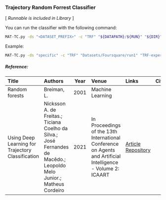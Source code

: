 ### Trajectory Random Forrest Classifier

\[ *Runnable is included in Library* \]

You can run the classifier with the following command:
```bash
MAT-TC.py -ds "<DATASET_PREFIX>" -c "TRF" "${DATAPATH}/${RUN}" "${DIR}"
```

Example:
```bash
MAT-TC.py -ds "specific" -c "TRF" "Datasets/Foursquare/run1" "TRF-experiment01"
```


##### Reference:

| Title | Authors | Year | Venue | Links | Cite |
|:------|:--------|------|:------|:------|:----:|
| Random forests | Breiman, L. | 2001 | Machine Learning |  |  |
| Using Deep Learning for Trajectory Classification | Nicksson A. de Freitas.; Ticiana Coelho da Silva.; José Fernandes de Macêdo.; Leopoldo Melo Junior.; Matheus Cordeiro | 2021 | In Proceedings of the 13th International Conference on Agents and Artificial Intelligence - Volume 2: ICAART | [Article](http://dx.doi.org/10.5220/0010227906640671) [Repository](https://github.com/nickssonfreitas/ICAART2021) |  |